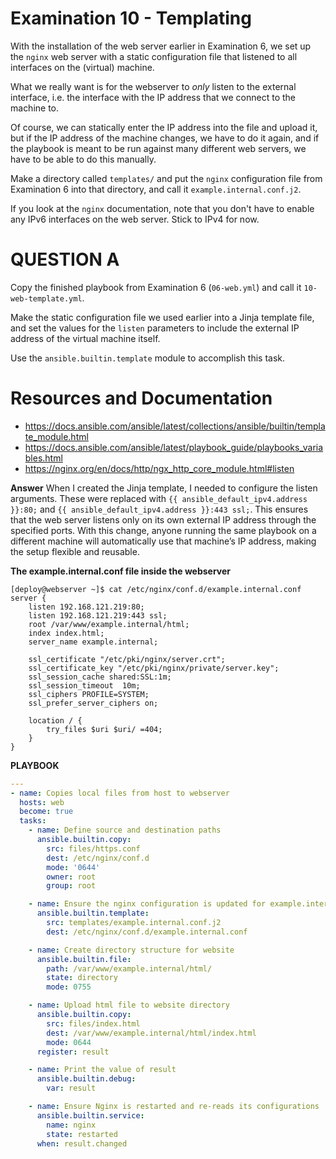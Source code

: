 # Examination 10 - Templating

With the installation of the web server earlier in Examination 6, we set up
the `nginx` web server with a static configuration file that listened to all
interfaces on the (virtual) machine.

What we really want is for the webserver to _only_ listen to the external
interface, i.e. the interface with the IP address that we connect to the machine to.

Of course, we can statically enter the IP address into the file and upload it,
but if the IP address of the machine changes, we have to do it again, and if the
playbook is meant to be run against many different web servers, we have to be able
to do this manually.

Make a directory called `templates/` and put the `nginx` configuration file from Examination 6
into that directory, and call it `example.internal.conf.j2`.

If you look at the `nginx` documentation, note that you don't have to enable any IPv6 interfaces
on the web server. Stick to IPv4 for now.

# QUESTION A

Copy the finished playbook from Examination 6 (`06-web.yml`) and call it `10-web-template.yml`.

Make the static configuration file we used earlier into a Jinja template file,
and set the values for the `listen` parameters to include the external IP
address of the virtual machine itself.

Use the `ansible.builtin.template` module to accomplish this task.

# Resources and Documentation

* https://docs.ansible.com/ansible/latest/collections/ansible/builtin/template_module.html
* https://docs.ansible.com/ansible/latest/playbook_guide/playbooks_variables.html
* https://nginx.org/en/docs/http/ngx_http_core_module.html#listen


**Answer**
When I created the Jinja template, I needed to configure the listen arguments. These were replaced with `{{ ansible_default_ipv4.address }}:80;` and `{{ ansible_default_ipv4.address }}:443 ssl;`. This ensures that the web server listens only on its own external IP address through the specified ports. With this change, anyone running the same playbook on a different machine will automatically use that machine’s IP address, making the setup flexible and reusable.



**The example.internal.conf file inside the webserver**
```nginx
[deploy@webserver ~]$ cat /etc/nginx/conf.d/example.internal.conf 
server {
    listen 192.168.121.219:80;
    listen 192.168.121.219:443 ssl;
    root /var/www/example.internal/html;
    index index.html;
    server_name example.internal;

    ssl_certificate "/etc/pki/nginx/server.crt";
    ssl_certificate_key "/etc/pki/nginx/private/server.key";
    ssl_session_cache shared:SSL:1m;
    ssl_session_timeout  10m;
    ssl_ciphers PROFILE=SYSTEM;
    ssl_prefer_server_ciphers on;

    location / {
        try_files $uri $uri/ =404;
    }
}
```

**PLAYBOOK**
```yaml
---
- name: Copies local files from host to webserver
  hosts: web
  become: true
  tasks:
    - name: Define source and destination paths
      ansible.builtin.copy:
        src: files/https.conf
        dest: /etc/nginx/conf.d
        mode: '0644'
        owner: root
        group: root

    - name: Ensure the nginx configuration is updated for example.internal
      ansible.builtin.template:
        src: templates/example.internal.conf.j2
        dest: /etc/nginx/conf.d/example.internal.conf

    - name: Create directory structure for website
      ansible.builtin.file:
        path: /var/www/example.internal/html/
        state: directory
        mode: 0755

    - name: Upload html file to website directory
      ansible.builtin.copy:
        src: files/index.html
        dest: /var/www/example.internal/html/index.html
        mode: 0644
      register: result

    - name: Print the value of result
      ansible.builtin.debug:
        var: result

    - name: Ensure Nginx is restarted and re-reads its configurations
      ansible.builtin.service:
        name: nginx
        state: restarted
      when: result.changed

```